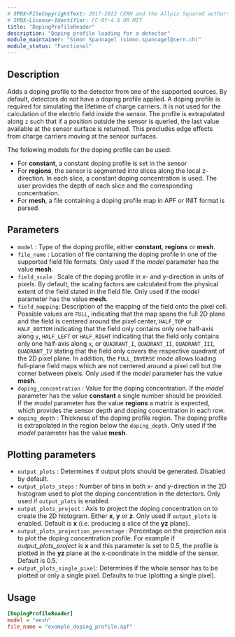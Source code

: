 ```yaml
---
# SPDX-FileCopyrightText: 2017-2022 CERN and the Allpix Squared authors
# SPDX-License-Identifier: CC-BY-4.0 OR MIT
title: "DopingProfileReader"
description: "Doping profile loading for a detector"
module_maintainer: "Simon Spannagel (simon.spannagel@cern.ch)"
module_status: "Functional"
---
```


## Description
Adds a doping profile to the detector from one of the supported sources. By default, detectors do not have a doping profile applied.
A doping profile is required for simulating the lifetime of charge carriers.
It is not used for the calculation of the electric field inside the sensor.
The profile is extrapolated along `z` such that if a position outside the sensor is queried, the last value available at the sensor surface is returned.
This precludes edge effects from charge carriers moving at the sensor surfaces.

The following models for the doping profile can be used:

* For **constant**, a constant doping profile is set in the sensor
* For **regions**, the sensor is segmented into slices along the local z-direction. In each slice, a constant doping concentration is used. The user provides the depth of each slice and the corresponding concentration.
* For **mesh**, a file containing a doping profile map in APF or INIT format is parsed.

## Parameters
* `model` : Type of the doping profile, either **constant**, **regions**  or **mesh**.
* `file_name` : Location of file containing the doping profile in one of the supported field file formats.
Only used if the *model* parameter has the value **mesh**.
* `field_scale` :  Scale of the doping profile in x- and y-direction in units of pixels. By default, the scaling factors are calculated from the physical extent of the field stated in the field file. Only used if the *model* parameter has the value **mesh**.
* `field_mapping`: Description of the mapping of the field onto the pixel cell. Possible values are `FULL`, indicating that the map spans the full 2D plane and the field is centered around the pixel center, `HALF_TOP` or `HALF_BOTTOM` indicating that the field only contains only one half-axis along `y`, `HALF_LEFT` or `HALF_RIGHT` indicating that the field only contains only one half-axis along `x`, or `QUADRANT_I`, `QUADRANT_II`, `QUADRANT_III`, `QUADRANT_IV` stating that the field only covers the respective quadrant of the 2D pixel plane. In addition, the `FULL_INVERSE` mode allows loading full-plane field maps which are not centered around a pixel cell but the corner between pixels. Only used if the *model* parameter has the value **mesh**.
* `doping_concentration` : Value for the doping concentration. If the *model* parameter has the value **constant** a single number should be provided. If the *model* parameter has the value **regions** a matrix is expected, which provides the sensor depth and doping concentration in each row.
* `doping_depth` : Thickness of the doping profile region. The doping profile is extrapolated in the region below the `doping_depth`.
Only used if the *model* parameter has the value **mesh**.

## Plotting parameters
* `output_plots` : Determines if output plots should be generated. Disabled by default.
* `output_plots_steps` : Number of bins in both x- and y-direction in the 2D histogram used to plot the doping concentration in the detectors. Only used if `output_plots` is enabled.
* `output_plots_project` : Axis to project the doping concentration on to create the 2D histogram. Either **x**, **y** or **z**. Only used if `output_plots` is enabled. Default is **x** (i.e. producing a slice of the **yz** plane).
* `output_plots_projection_percentage` : Percentage on the projection axis to plot the doping concentration profile. For example if *output_plots_project* is **x** and this parameter is set to 0.5, the profile is plotted in the **yz** plane at the x-coordinate in the middle of the sensor. Default is 0.5.
* `output_plots_single_pixel`: Determines if the whole sensor has to be plotted or only a single pixel. Defaults to true (plotting a single pixel).

## Usage
```ini
[DopingProfileReader]
model = "mesh"
file_name = "example_doping_profile.apf"
```
